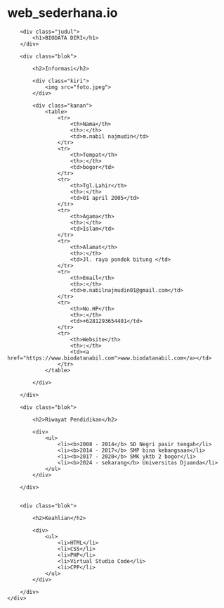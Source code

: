 # web_sederhana.io<!DOCTYPE html>
<html>
<head>
	<meta charset="utf-8">
	<meta name="viewport" content="width=device-width, initial-scale=1">
	<title>Biodata Saya - www.malasngoding.com</title>
	<link rel="stylesheet" type="text/css" href="style.css">
</head>
<body>
	<div class="kotak">
 
		<div class="judul">
			<h1>BIODATA DIRI</h1>
		</div>
 
		<div class="blok">
 
			<h2>Informasi</h2>			
			
			<div class="kiri">
				<img src="foto.jpeg">				
			</div>
 
			<div class="kanan">
				<table>
					<tr>
						<th>Nama</th>
						<th>:</th>
						<td>m.nabil najmudin</td>
					</tr>
					<tr>
						<th>Tempat</th>
						<th>:</th>
						<td>bogor</td>
					</tr>
					<tr>
						<th>Tgl.Lahir</th>
						<th>:</th>
						<td>01 april 2005</td>
					</tr>
					<tr>
						<th>Agama</th>
						<th>:</th>
						<td>Islam</td>
					</tr>
					<tr>
						<th>Alamat</th>
						<th>:</th>
						<td>Jl. raya pondok bitung </td>
					</tr>
					<tr>
						<th>Email</th>
						<th>:</th>
						<td>m.nabilnajmudin01@gmail.com</td>
					</tr>
					<tr>
						<th>No.HP</th>
						<th>:</th>
						<td>+6281293654401</td>
					</tr>
					<tr>
						<th>Website</th>
						<th>:</th>
						<td><a href="https://www.biodatanabil.com">www.biodatanabil.com</a></td>
					</tr>
				</table>
				
			</div>
 
		</div>		
 
		<div class="blok">
 
			<h2>Riwayat Pendidikan</h2>			
			
			<div>
				<ul>
					<li><b>2008 - 2014</b> SD Negri pasir tengah</li>
					<li><b>2014 - 2017</b> SMP bina kebangsaan</li>
					<li><b>2017 - 2020</b> SMK yktb 2 bogor</li>
					<li><b>2024 - sekarang</b> Universitas Djuanda</li>
				</ul>
			</div>
 
		</div>
 
 
		<div class="blok">
 
			<h2>Keahlian</h2>			
			
			<div>
				<ul>
					<li>HTML</li>
					<li>CSS</li>
					<li>PHP</li>
					<li>Virtual Studio Code</li>
					<li>CPP</li>					
				</ul>
			</div>
 
		</div>
	</div>
</body>
</html>
